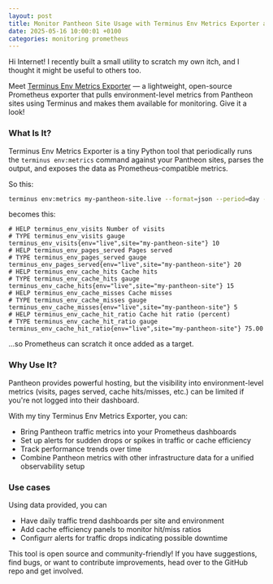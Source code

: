```yaml
---
layout: post
title: Monitor Pantheon Site Usage with Terminus Env Metrics Exporter and Prometheus
date: 2025-05-16 10:00:01 +0100
categories: monitoring prometheus
---
```


Hi Internet! I recently built a small utility to scratch my own itch, and I thought it might be useful to others too.

Meet [Terminus Env Metrics Exporter](https://github.com/dunterov/terminus-env-metrics-exporter) — a lightweight, open-source Prometheus exporter that pulls environment-level metrics from Pantheon sites using Terminus and makes them available for monitoring. Give it a look!

### What Is It?

Terminus Env Metrics Exporter is a tiny Python tool that periodically runs the `terminus env:metrics` command against your Pantheon sites, parses the output, and exposes the data as Prometheus-compatible metrics.

So this:

```bash
terminus env:metrics my-pantheon-site.live --format=json --period=day --datapoints=1
```

becomes this:

```
# HELP terminus_env_visits Number of visits
# TYPE terminus_env_visits gauge
terminus_env_visits{env="live",site="my-pantheon-site"} 10
# HELP terminus_env_pages_served Pages served
# TYPE terminus_env_pages_served gauge
terminus_env_pages_served{env="live",site="my-pantheon-site"} 20
# HELP terminus_env_cache_hits Cache hits
# TYPE terminus_env_cache_hits gauge
terminus_env_cache_hits{env="live",site="my-pantheon-site"} 15
# HELP terminus_env_cache_misses Cache misses
# TYPE terminus_env_cache_misses gauge
terminus_env_cache_misses{env="live",site="my-pantheon-site"} 5
# HELP terminus_env_cache_hit_ratio Cache hit ratio (percent)
# TYPE terminus_env_cache_hit_ratio gauge
terminus_env_cache_hit_ratio{env="live",site="my-pantheon-site"} 75.00
```

...so Prometheus can scratch it once added as a target.

### Why Use It?

Pantheon provides powerful hosting, but the visibility into environment-level metrics (visits, pages served, cache hits/misses, etc.) can be limited if you're not logged into their dashboard.

With my tiny Terminus Env Metrics Exporter, you can:

- Bring Pantheon traffic metrics into your Prometheus dashboards
- Set up alerts for sudden drops or spikes in traffic or cache efficiency
- Track performance trends over time
- Combine Pantheon metrics with other infrastructure data for a unified observability setup

### Use cases

Using data provided, you can 

- Have daily traffic trend dashboards per site and environment
- Add cache efficiency panels to monitor hit/miss ratios
- Configurr alerts for traffic drops indicating possible downtime


This tool is open source and community-friendly! If you have suggestions, find bugs, or want to contribute improvements, head over to the GitHub repo and get involved.
